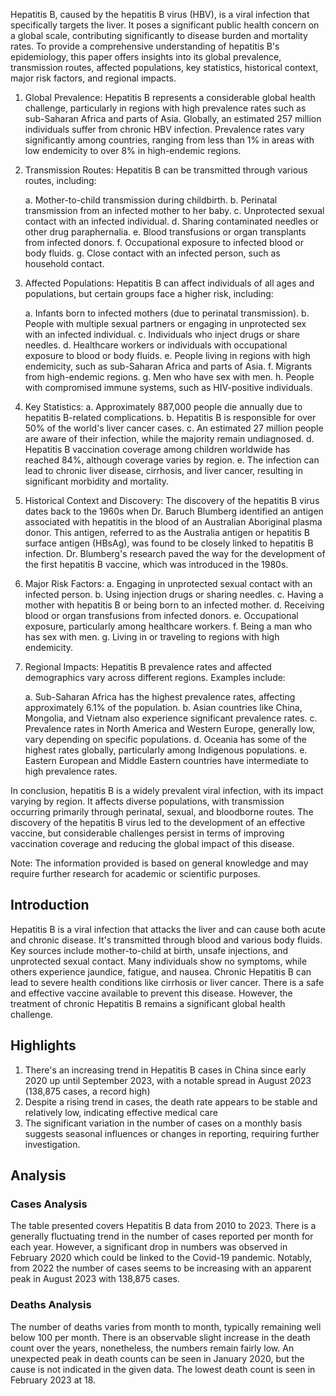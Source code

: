 Hepatitis B, caused by the hepatitis B virus (HBV), is a viral infection that specifically targets the liver. It poses a significant public health concern on a global scale, contributing significantly to disease burden and mortality rates. To provide a comprehensive understanding of hepatitis B's epidemiology, this paper offers insights into its global prevalence, transmission routes, affected populations, key statistics, historical context, major risk factors, and regional impacts.

1. Global Prevalence:
Hepatitis B represents a considerable global health challenge, particularly in regions with high prevalence rates such as sub-Saharan Africa and parts of Asia. Globally, an estimated 257 million individuals suffer from chronic HBV infection. Prevalence rates vary significantly among countries, ranging from less than 1% in areas with low endemicity to over 8% in high-endemic regions.

2. Transmission Routes:
Hepatitis B can be transmitted through various routes, including:

   a. Mother-to-child transmission during childbirth.
   b. Perinatal transmission from an infected mother to her baby.
   c. Unprotected sexual contact with an infected individual.
   d. Sharing contaminated needles or other drug paraphernalia.
   e. Blood transfusions or organ transplants from infected donors.
   f. Occupational exposure to infected blood or body fluids.
   g. Close contact with an infected person, such as household contact.

3. Affected Populations:
Hepatitis B can affect individuals of all ages and populations, but certain groups face a higher risk, including:

   a. Infants born to infected mothers (due to perinatal transmission).
   b. People with multiple sexual partners or engaging in unprotected sex with an infected individual.
   c. Individuals who inject drugs or share needles.
   d. Healthcare workers or individuals with occupational exposure to blood or body fluids.
   e. People living in regions with high endemicity, such as sub-Saharan Africa and parts of Asia.
   f. Migrants from high-endemic regions.
   g. Men who have sex with men.
   h. People with compromised immune systems, such as HIV-positive individuals.

4. Key Statistics:
   a. Approximately 887,000 people die annually due to hepatitis B-related complications.
   b. Hepatitis B is responsible for over 50% of the world's liver cancer cases.
   c. An estimated 27 million people are aware of their infection, while the majority remain undiagnosed.
   d. Hepatitis B vaccination coverage among children worldwide has reached 84%, although coverage varies by region.
   e. The infection can lead to chronic liver disease, cirrhosis, and liver cancer, resulting in significant morbidity and mortality.

5. Historical Context and Discovery:
The discovery of the hepatitis B virus dates back to the 1960s when Dr. Baruch Blumberg identified an antigen associated with hepatitis in the blood of an Australian Aboriginal plasma donor. This antigen, referred to as the Australia antigen or hepatitis B surface antigen (HBsAg), was found to be closely linked to hepatitis B infection. Dr. Blumberg's research paved the way for the development of the first hepatitis B vaccine, which was introduced in the 1980s.

6. Major Risk Factors:
   a. Engaging in unprotected sexual contact with an infected person.
   b. Using injection drugs or sharing needles.
   c. Having a mother with hepatitis B or being born to an infected mother.
   d. Receiving blood or organ transfusions from infected donors.
   e. Occupational exposure, particularly among healthcare workers.
   f. Being a man who has sex with men.
   g. Living in or traveling to regions with high endemicity.

7. Regional Impacts:
Hepatitis B prevalence rates and affected demographics vary across different regions. Examples include:

   a. Sub-Saharan Africa has the highest prevalence rates, affecting approximately 6.1% of the population.
   b. Asian countries like China, Mongolia, and Vietnam also experience significant prevalence rates.
   c. Prevalence rates in North America and Western Europe, generally low, vary depending on specific populations.
   d. Oceania has some of the highest rates globally, particularly among Indigenous populations.
   e. Eastern European and Middle Eastern countries have intermediate to high prevalence rates.

In conclusion, hepatitis B is a widely prevalent viral infection, with its impact varying by region. It affects diverse populations, with transmission occurring primarily through perinatal, sexual, and bloodborne routes. The discovery of the hepatitis B virus led to the development of an effective vaccine, but considerable challenges persist in terms of improving vaccination coverage and reducing the global impact of this disease.

Note: The information provided is based on general knowledge and may require further research for academic or scientific purposes.
## Introduction

Hepatitis B is a viral infection that attacks the liver and can cause both acute and chronic disease. It's transmitted through blood and various body fluids. Key sources include mother-to-child at birth, unsafe injections, and unprotected sexual contact. Many individuals show no symptoms, while others experience jaundice, fatigue, and nausea. Chronic Hepatitis B can lead to severe health conditions like cirrhosis or liver cancer. There is a safe and effective vaccine available to prevent this disease. However, the treatment of chronic Hepatitis B remains a significant global health challenge.


## Highlights

1. There's an increasing trend in Hepatitis B cases in China since early 2020 up until September 2023, with a notable spread in August 2023 (138,875 cases, a record high)<br/>
2. Despite a rising trend in cases, the death rate appears to be stable and relatively low, indicating effective medical care<br/>
3. The significant variation in the number of cases on a monthly basis suggests seasonal influences or changes in reporting, requiring further investigation.

## Analysis

### Cases Analysis
The table presented covers Hepatitis B data from 2010 to 2023. There is a generally fluctuating trend in the number of cases reported per month for each year. However, a significant drop in numbers was observed in February 2020 which could be linked to the Covid-19 pandemic. Notably, from 2022 the number of cases seems to be increasing with an apparent peak in August 2023 with 138,875 cases.

### Deaths Analysis
The number of deaths varies from month to month, typically remaining well below 100 per month. There is an observable slight increase in the death count over the years, nonetheless, the numbers remain fairly low. An unexpected peak in death counts can be seen in January 2020, but the cause is not indicated in the given data. The lowest death count is seen in February 2023 at 18.
